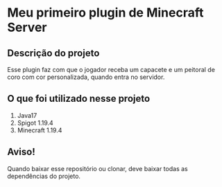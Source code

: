 # Meu primeiro plugin de Minecraft Server

## Descrição do projeto
 Esse plugin faz com que o jogador receba um capacete e um peitoral de coro com cor personalizada, quando entra no servidor.

## O que foi utilizado nesse projeto
 1. Java17
 2. Spigot 1.19.4
 3. Minecraft 1.19.4
 
 
## Aviso!
 Quando baixar esse repositório ou clonar, deve baixar todas as dependências do projeto.
